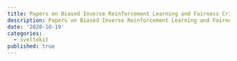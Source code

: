 ```yaml
---
title: Papers on Biased Inverse Reinforcement Learning and Fairness Criteria
description: Papers on Biased Inverse Reinforcement Learning and Fairness Criteria
date: '2020-10-19'
categories:
  - sveltekit
published: true
---
```


